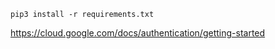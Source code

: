 ```
pip3 install -r requirements.txt
```

https://cloud.google.com/docs/authentication/getting-started